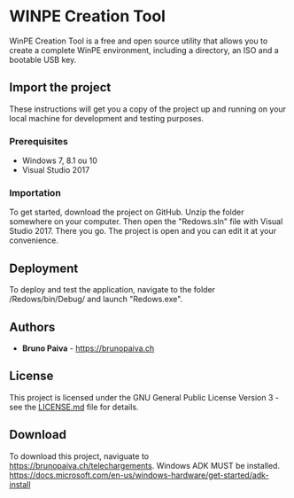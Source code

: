 # WINPE Creation Tool

WinPE Creation Tool is a free and open source utility that allows you to create a complete WinPE environment, including a directory, an ISO and a bootable USB key.

## Import the project

These instructions will get you a copy of the project up and running on your local machine for development and testing purposes.

### Prerequisites

- Windows 7, 8.1 ou 10
- Visual Studio 2017

### Importation

To get started, download the project on GitHub. Unzip the folder somewhere on your computer. Then open the "Redows.sln" file with Visual Studio 2017. There you go. The project is open and you can edit it at your convenience.

## Deployment

To deploy and test the application, navigate to the folder /Redows/bin/Debug/ and launch "Redows.exe".

## Authors

* **Bruno Paiva** - https://brunopaiva.ch

## License

This project is licensed under the GNU General Public License Version 3 - see the [LICENSE.md](LICENSE.md) file for details.

## Download

To download this project, naviguate to https://brunopaiva.ch/telechargements. Windows ADK MUST be installed. https://docs.microsoft.com/en-us/windows-hardware/get-started/adk-install
